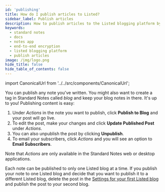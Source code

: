 ```yaml
---
id: 'publishing'
title: How do I publish articles to Listed?
sidebar_label: Publish articles
description: How to publish articles to the Listed blogging platform by Standard Notes.
keywords:
  - standard notes
  - docs
  - notes app
  - end-to-end encryption
  - listed blogging platform
  - publish articles
image: /img/logo.png
hide_title: false
hide_table_of_contents: false
---
```


<!-- Copied from https://standardnotes.org/help/62/how-do-i-publish-articles-to-listed -->

import CanonicalUrl from '../../src/components/CanonicalUrl';

<CanonicalUrl
 canonicalUrl="https://standardnotes.org/help/62/how-do-i-publish-articles-to-listed"
/>

You can publish any note you've written. You might also want to create a tag in Standard Notes called _blog_ and keep your blog notes in there. It's up to you! Publishing content is easy:

1. Under _Actions_ in the note you want to publish, click **Publish to Blog** and your post will go live.
2. To edit the post, make your changes and click **Update Published Post** under _Actions_.
3. You can also unpublish the post by clicking **Unpublish**.
4. To email your subscribers, click _Actions_ and you will see an option to **Email Subscribers**.

Note that _Actions_ are only available in the Standard Notes web or desktop applications.

Each note can be published to only one Listed blog at a time. If you publish your note to one Listed blog and decide that you want to publish it to a different Listed blog, delete the post in the [Settings for your first Listed blog](/listed/settings) and publish the post to your second blog.
